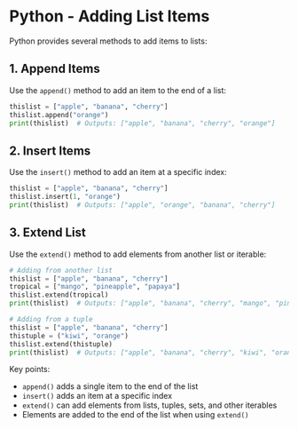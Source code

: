 # Python - Adding List Items

Python provides several methods to add items to lists:

## 1. Append Items
Use the `append()` method to add an item to the end of a list:

```python
thislist = ["apple", "banana", "cherry"]
thislist.append("orange")
print(thislist)  # Outputs: ["apple", "banana", "cherry", "orange"]
```

## 2. Insert Items
Use the `insert()` method to add an item at a specific index:

```python
thislist = ["apple", "banana", "cherry"]
thislist.insert(1, "orange")
print(thislist)  # Outputs: ["apple", "orange", "banana", "cherry"]
```

## 3. Extend List
Use the `extend()` method to add elements from another list or iterable:

```python
# Adding from another list
thislist = ["apple", "banana", "cherry"]
tropical = ["mango", "pineapple", "papaya"]
thislist.extend(tropical)
print(thislist)  # Outputs: ["apple", "banana", "cherry", "mango", "pineapple", "papaya"]

# Adding from a tuple
thislist = ["apple", "banana", "cherry"]
thistuple = ("kiwi", "orange")
thislist.extend(thistuple)
print(thislist)  # Outputs: ["apple", "banana", "cherry", "kiwi", "orange"]
```

Key points:
- `append()` adds a single item to the end of the list
- `insert()` adds an item at a specific index
- `extend()` can add elements from lists, tuples, sets, and other iterables
- Elements are added to the end of the list when using `extend()`